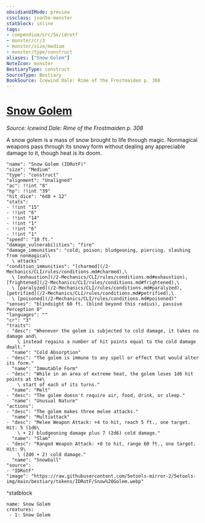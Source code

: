 ```yaml
---
obsidianUIMode: preview
cssclass: json5e-monster
statblock: inline
tags:
- compendium/src/5e/idrotf
- monster/cr/3
- monster/size/medium
- monster/type/construct
aliases: ["Snow Golem"]
NoteIcon: monster
BestiaryType: construct
SourceType: Bestiary
BookSource: Icewind Dale: Rime of the Frostmaiden p. 308
---
```

# [Snow Golem](2-Mechanics/CLI/bestiary/construct/snow-golem-idrotf.md)
*Source: Icewind Dale: Rime of the Frostmaiden p. 308*  

A snow golem is a mass of snow brought to life through magic. Nonmagical weapons pass through its snowy form without dealing any appreciable damage to it, though heat is its doom.

```statblock
"name": "Snow Golem (IDRotF)"
"size": "Medium"
"type": "construct"
"alignment": "Unaligned"
"ac": !!int "8"
"hp": !!int "39"
"hit_dice": "6d8 + 12"
"stats":
- !!int "15"
- !!int "6"
- !!int "14"
- !!int "1"
- !!int "6"
- !!int "1"
"speed": "10 ft."
"damage_vulnerabilities": "fire"
"damage_immunities": "cold; poison; bludgeoning, piercing, slashing from nonmagical\
  \ attacks"
"condition_immunities": "[charmed](/2-Mechanics/CLI/rules/conditions.md#charmed),\
  \ [exhaustion](/2-Mechanics/CLI/rules/conditions.md#exhaustion), [frightened](/2-Mechanics/CLI/rules/conditions.md#frightened),\
  \ [paralyzed](/2-Mechanics/CLI/rules/conditions.md#paralyzed), [petrified](/2-Mechanics/CLI/rules/conditions.md#petrified),\
  \ [poisoned](/2-Mechanics/CLI/rules/conditions.md#poisoned)"
"senses": "blindsight 60 ft. (blind beyond this radius), passive Perception 8"
"languages": ""
"cr": "3"
"traits":
- "desc": "Whenever the golem is subjected to cold damage, it takes no damage and\
    \ instead regains a number of hit points equal to the cold damage dealt."
  "name": "Cold Absorption"
- "desc": "The golem is immune to any spell or effect that would alter its form."
  "name": "Immutable Form"
- "desc": "While in an area of extreme heat, the golem loses 1d6 hit points at the\
    \ start of each of its turns."
  "name": "Melt"
- "desc": "The golem doesn't require air, food, drink, or sleep."
  "name": "Unusual Nature"
"actions":
- "desc": "The golem makes three melee attacks."
  "name": "Multiattack"
- "desc": "Melee Weapon Attack: +4 to hit, reach 5 ft., one target. Hit: 5 (1d6\
    \ + 2) bludgeoning damage plus 7 (2d6) cold damage."
  "name": "Slam"
- "desc": "Ranged Weapon Attack: +0 to hit, range 60 ft., one target. Hit: 9\
    \ (2d6 + 2) cold damage."
  "name": "Snowball"
"source":
- "IDRotF"
"image": "https://raw.githubusercontent.com/5etools-mirror-2/5etools-img/main/bestiary/tokens/IDRotF/Snow%20Golem.webp"
```
^statblock

```encounter-table
name: Snow Golem
creatures:
 - 1: Snow Golem
```